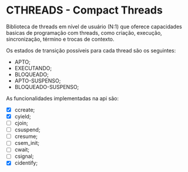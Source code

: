 # CTHREADS - Compact Threads

Biblioteca de threads em nível de usuário (N:1) que oferece
capacidades basicas de programação com threads, como criação,
execução, sincronização, término e trocas de contexto.

Os estados de transição possíveis para cada thread são os seguintes:

- APTO;
- EXECUTANDO;
- BLOQUEADO;
- APTO-SUSPENSO;
- BLOQUEADO-SUSPENSO;

As funcionalidades implementadas na api são:

- [x] ccreate;
- [x] cyield;
- [ ] cjoin;
- [ ] csuspend;
- [ ] cresume;
- [ ] csem_init;
- [ ] cwait;
- [ ] csignal;
- [x] cidentify;
